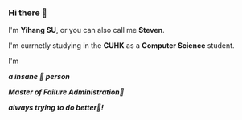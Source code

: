 ### Hi there 👋

I'm **Yihang SU**, or you can also call me **Steven**.

I'm currnetly studying in the **CUHK** as a **Computer Science** student.

I'm

***a insane 🐶 person***

***Master of Failure Administration🤡***

***always trying to do better🦾!***
